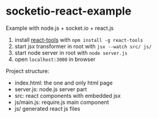 socketio-react-example
======================

Example with node.js + socket.io + react.js

1. install [react-tools](http://facebook.github.io/react/docs/tooling-integration.html) with `npm install -g react-tools`
2. start jsx transformer in root with `jsx --watch src/ js/`
3. start node server in root with `node server.js`
4. open `localhost:3000` in browser

Project structure: 
- index.html: the one and only html page
- server.js: node.js server part
- src: react components with embedded jsx
- js/main.js: require.js main component
- js/ generated react js files
